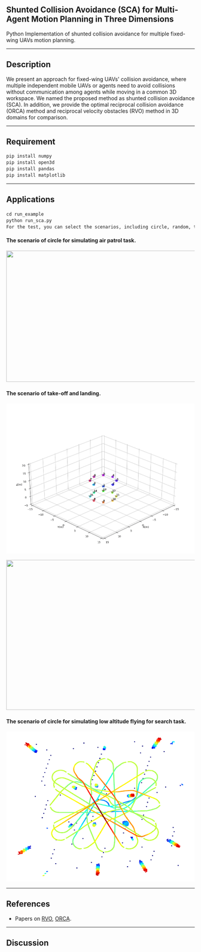 ## Shunted Collision Avoidance (SCA) for Multi-Agent Motion Planning in Three Dimensions

Python Implementation of shunted collision avoidance for multiple fixed-wing UAVs motion planning.

-----

Description
-----

We present an approach for fixed-wing UAVs' collision avoidance, where multiple independent mobile UAVs or agents need to avoid collisions without communication among agents while moving in a common 3D workspace. We named the proposed method as shunted collision avoidance (SCA). In addition, we provide the optimal reciprocal collision avoidance (ORCA) method and reciprocal velocity obstacles (RVO) method in 3D domains for comparison.


-----

Requirement
-----

```python
pip install numpy
pip install open3d
pip install pandas
pip install matplotlib
```

-----

Applications
-----

```python
cd run_example
python run_sca.py
For the test, you can select the scenarios, including circle, random, take-off and landing, etc.
```

#### The scenario of circle for simulating air patrol task.

<p align="center">
    <img src="visualization/figs/example1.gif" width="800" height="350" />
</p>


#### The scenario of take-off and landing.

<p align="center">
    <img src="visualization/figs/example21.gif" width="800" height="400" />
</p>
<p align="center">
    <img src="visualization/figs/example22.gif" width="800" height="400" />
</p>


#### The scenario of circle for simulating low altitude flying for search task.

<p align="center">
    <img src="visualization/figs/example3.png" width="800" height="400" />
</p>



----

References 
----

* Papers on [RVO](https://www.cs.unc.edu/~geom/RVO/icra2008.pdf), [ORCA](https://www.cs.unc.edu/~geom/RVO/icra2008.pdf).


----

Discussion
----
